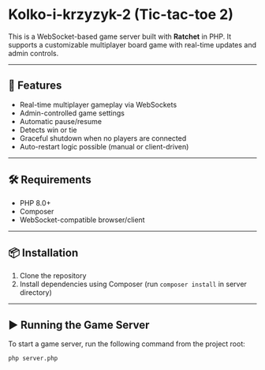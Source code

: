 # Kolko-i-krzyzyk-2 (Tic-tac-toe 2)

This is a WebSocket-based game server built with **Ratchet** in PHP. It supports a customizable multiplayer board game  with real-time updates and admin controls.

---

## 🚀 Features

- Real-time multiplayer gameplay via WebSockets
- Admin-controlled game settings
- Automatic pause/resume
- Detects win or tie
- Graceful shutdown when no players are connected
- Auto-restart logic possible (manual or client-driven)

---

## 🛠 Requirements

- PHP 8.0+
- Composer
- WebSocket-compatible browser/client

---

## 📦 Installation

1. Clone the repository
2. Install dependencies using Composer (run `composer install` in server directory)

---


## ▶️ Running the Game Server

To start a game server, run the following command from the project root:

```bash
php server.php
